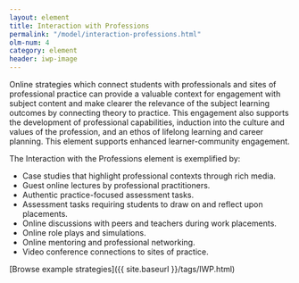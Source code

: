 ```yaml
---
layout: element
title: Interaction with Professions
permalink: "/model/interaction-professions.html"
olm-num: 4
category: element
header: iwp-image
---
```


Online strategies which connect students with professionals and sites of professional practice can provide a valuable context for engagement with subject content and make clearer the relevance of the subject learning outcomes by connecting theory to practice. This engagement also supports the development of professional capabilities, induction into the culture and values of the profession, and an ethos of lifelong learning and career planning. This element supports enhanced learner-community engagement.


The Interaction with the Professions element is exemplified by:

- Case studies that highlight professional contexts through rich media.
- Guest online lectures by professional practitioners.
- Authentic practice-focused assessment tasks.
- Assessment tasks requiring students to draw on and reflect upon placements.
- Online discussions with peers and teachers during work placements.
- Online role plays and simulations.
- Online mentoring and professional networking.
- Video conference connections to sites of practice. 

[Browse example strategies]({{ site.baseurl }}/tags/IWP.html)